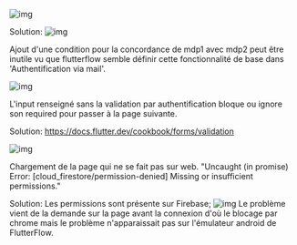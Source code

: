 ![img](https://i.imgur.com/NySdimn.png)

Solution: 
![img](https://i.imgur.com/iVrbLgS.png)

Ajout d'une condition pour la concordance de mdp1 avec mdp2 peut être inutile vu que flutterflow semble définir cette fonctionnalité de base dans 'Authentification via mail'.

![img](https://i.imgur.com/jANIeMW.png)

L'input renseigné sans la validation par authentification bloque ou ignore son required pour passer à la page suivante.

Solution: 
https://docs.flutter.dev/cookbook/forms/validation

![img](https://i.imgur.com/hChknCJ.png)

Chargement de la page qui ne se fait pas sur web.
"Uncaught (in promise) Error: [cloud_firestore/permission-denied] Missing or insufficient permissions."

Solution: Les permissions sont présente sur Firebase; 
![img](https://i.imgur.com/9FimkuQ.png)
Le problème vient de la demande sur la page avant la connexion d'où le blocage par chrome mais le problème n'apparaissait pas sur l'émulateur android de FlutterFlow.


